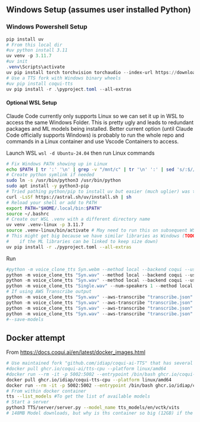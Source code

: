 ## Windows Setup (assumes user installed Python)

### Windows Powershell Setup
```powershell
pip install uv
# From this local dir
#uv python install 3.11
uv venv -p 3.11.7
#uv init
.venv\Scripts\activate
uv pip install torch torchvision torchaudio --index-url https://download.pytorch.org/whl/cpu
# Use a TTS fork with Windows binary wheels
#uv pip install coqui-tts
uv pip install -r .\pyproject.toml --all-extras
```

#### Optional WSL Setup
Claude Code currently only supports Linux so we can set it up in WSL to access the same Windows Folder. This is pretty ugly and leads to redundant packages and ML models being installed. Better current option (until Claude Code officially supports Windows) is probably to run the whole repo and commands in a Linux container and use Vscode Containers to access.

Launch WSL `wsl -d Ubuntu-24.04` then run Linux commands
```bash
# Fix Windows PATH showing up in Linux
echo $PATH | tr ':' '\n' | grep -v "/mnt/c" | tr '\n' ':' | sed 's/:$//'
# Create python symlink if needed
sudo ln -s /usr/bin/python3 /usr/bin/python
sudo apt install -y python3-pip
# Tried pathing python/pip to install uv but easier (much uglier) was to just install uv directly
curl -LsSf https://astral.sh/uv/install.sh | sh
# Reload your shell or add to PATH
export PATH="$HOME/.local/bin:$PATH"
source ~/.bashrc
# Create our WSL .venv with a different directory name
uv venv .venv-linux -p 3.11.7
source .venv-linux/bin/activate # May need to run this on subsequent WSL runs before running 'claude'
# This might get big because we have similar libraries as Windows (TODO: See 
#    if the ML libraries can be linked to keep size down)
uv pip install -r ./pyproject.toml --all-extras
```

Run
```powershell
#python -m voice_clone_tts Syn.webm --method local --backend coqui --use-cpu
python -m voice_clone_tts "Syn.wav" --method local --backend coqui --use-cpu
python -m voice_clone_tts "Syn.wav" --method local --backend coqui --use-cpu --show-speaker-info --clean
python -m voice_clone_tts "Single.wav" --num-speakers 1 --method local --backend coqui --use-cpu --show-speaker-info --clean
# If using AWS Transcribe output
python -m voice_clone_tts "Syn.wav" --aws-transcribe "transcribe.json" --backend coqui --use-cpu --clean
python -m voice_clone_tts "Syn.wav" --aws-transcribe "transcribe.json" --backend coqui --use-cpu --use-transcript --clean
python -m voice_clone_tts "Syn.wav" --aws-transcribe "transcribe.json" --backend coqui --use-cpu --use-transcript --output-format mp3 --clean
python -m voice_clone_tts "Syn.wav" --aws-transcribe "transcribe.json" --backend coqui --use-cpu --use-transcript --output-format mp3 --use-16khz --clean
#--save-models
```

## Docker attempt
From https://docs.coqui.ai/en/latest/docker_images.html
```bash
# Use maintained fork "github.com/idiap/coqui-ai-TTS" that has several fixes
#docker pull ghcr.io/coqui-ai/tts-cpu --platform linux/amd64
#docker run --rm -it -p 5002:5002 --entrypoint /bin/bash ghcr.io/coqui-ai/tts-cpu
docker pull ghcr.io/idiap/coqui-tts-cpu --platform linux/amd64
docker run --rm -it -p 5002:5002 --entrypoint /bin/bash ghcr.io/idiap/coqui-tts-cpu
# From within docker container
tts --list_models #To get the list of available models
# Start a server
python3 TTS/server/server.py --model_name tts_models/en/vctk/vits
# 148MB Model downloads, but why is ths container so big (12GB) if the model doesn't already exist locally?
```
